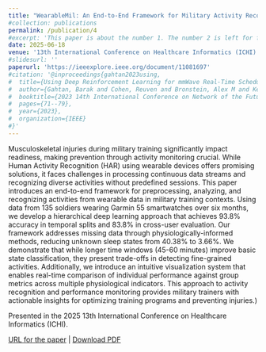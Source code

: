 ```yaml
---
title: "WearableMil: An End-to-End Framework for Military Activity Recognition and Performance Monitoring"
#collection: publications
permalink: /publication/4
#excerpt: 'This paper is about the number 1. The number 2 is left for future work.'
date: 2025-06-18
venue: '13th International Conference on Healthcare Informatics (ICHI)'
#slidesurl: ''
paperurl: 'https://ieeexplore.ieee.org/document/11081697'
#citation: '@inproceedings{gahtan2023using,
#  title={Using Deep Reinforcement Learning for mmWave Real-Time Scheduling},
#  author={Gahtan, Barak and Cohen, Reuven and Bronstein, Alex M and Kedar, Gil},
#  booktitle={2023 14th International Conference on Network of the Future (NoF)},
#  pages={71--79},
#  year={2023},
#  organization={IEEE}
#}'
---
```


Musculoskeletal injuries during military training significantly impact readiness, making prevention through activity monitoring crucial. While Human Activity Recognition &#40;HAR&#41; using wearable devices offers promising solutions, it faces challenges in processing continuous data streams and recognizing diverse activities without predefined sessions. This paper introduces an end-to-end framework for preprocessing, analyzing, and recognizing activities from wearable data in military training contexts. Using data from 135 soldiers wearing Garmin 55 smartwatches over six months, we develop a hierarchical deep learning approach that achieves 93.8\% accuracy in temporal splits and 83.8\% in cross-user evaluation. Our framework addresses missing data through physiologically-informed methods, reducing unknown sleep states from 40.38\% to 3.66\%. We demonstrate that while longer time windows &#40;45-60 minutes&#41; improve basic state classification, they present trade-offs in detecting fine-grained activities. Additionally, we introduce an intuitive visualization system that enables real-time comparison of individual performance against group metrics across multiple physiological indicators. This approach to activity recognition and performance monitoring provides military trainers with actionable insights for optimizing training programs and preventing injuries.)

Presented in the 2025 13th International Conference on Healthcare Informatics (ICHI).

[URL for the paper](https://ieeexplore.ieee.org/document/11081697) | [Download PDF](/files/WearableMil_V3_ICHI_final.pdf)
